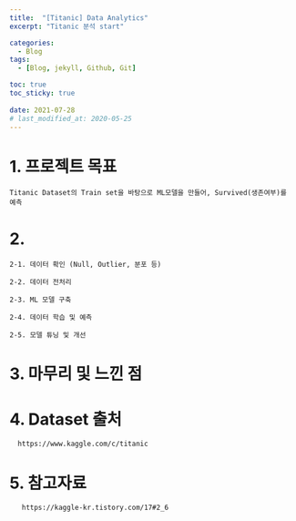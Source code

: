```yaml
---
title:  "[Titanic] Data Analytics"
excerpt: "Titanic 분석 start"

categories:
  - Blog
tags:
  - [Blog, jekyll, Github, Git]

toc: true
toc_sticky: true
 
date: 2021-07-28
# last_modified_at: 2020-05-25
---
```


# 1. 프로젝트 목표
    Titanic Dataset의 Train set을 바탕으로 ML모델을 만들어, Survived(생존여부)를 예측

# 2. 
    2-1. 데이터 확인 (Null, Outlier, 분포 등)

    2-2. 데이터 전처리

    2-3. ML 모델 구축

    2-4. 데이터 학습 및 예측

    2-5. 모델 튜닝 및 개선

# 3. 마무리 및 느낀 점

# 4. Dataset 출처

      https://www.kaggle.com/c/titanic

# 5. 참고자료

       https://kaggle-kr.tistory.com/17#2_6